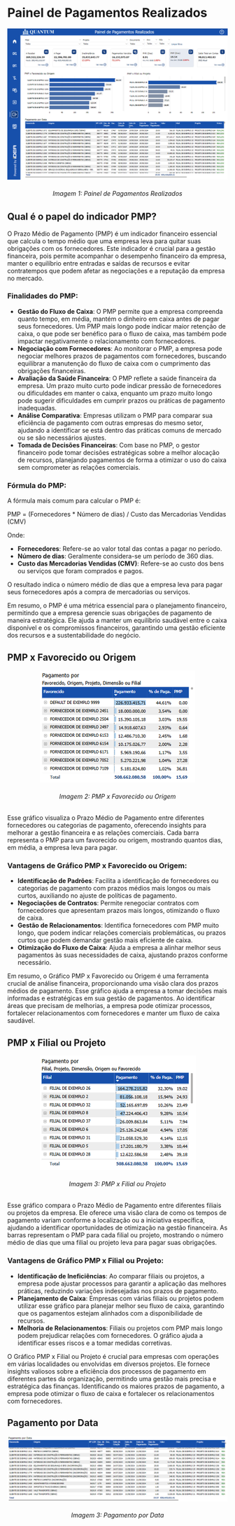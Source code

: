 # Painel de Pagamentos Realizados

<p><div align="center">
  <img src="../../assets/flux_pmp_page1.png" alt="PMP">
  <h6>Imagem 1: Painel de Pagamentos Realizados</h6>
</div></p>

## Qual é o papel do indicador PMP?

O Prazo Médio de Pagamento (PMP) é um indicador financeiro essencial que calcula o tempo médio que uma empresa leva para quitar suas obrigações com os fornecedores. Este indicador é crucial para a gestão financeira, pois permite acompanhar o desempenho financeiro da empresa, manter o equilíbrio entre entradas e saídas de recursos e evitar contratempos que podem afetar as negociações e a reputação da empresa no mercado.

### Finalidades do PMP:

- **Gestão do Fluxo de Caixa**: O PMP permite que a empresa compreenda quanto tempo, em média, mantém o dinheiro em caixa antes de pagar seus fornecedores. Um PMP mais longo pode indicar maior retenção de caixa, o que pode ser benéfico para o fluxo de caixa, mas também pode impactar negativamente o relacionamento com fornecedores.
- **Negociação com Fornecedores**: Ao monitorar o PMP, a empresa pode negociar melhores prazos de pagamentos com fornecedores, buscando equilibrar a manutenção do fluxo de caixa com o cumprimento das obrigações financeiras.
- **Avaliação da Saúde Financeira**: O PMP reflete a saúde financeira da empresa. Um prazo muito curto pode indicar pressão de fornecedores ou dificuldades em manter o caixa, enquanto um prazo muito longo pode sugerir dificuldades em cumprir prazos ou práticas de pagamento inadequadas.
- **Análise Comparativa**: Empresas utilizam o PMP para comparar sua eficiência de pagamento com outras empresas do mesmo setor, ajudando a identificar se está dentro das práticas comuns de mercado ou se são necessários ajustes.
- **Tomada de Decisões Financeiras**: Com base no PMP, o gestor financeiro pode tomar decisões estratégicas sobre a melhor alocação de recursos, planejando pagamentos de forma a otimizar o uso do caixa sem comprometer as relações comerciais.

### Fórmula do PMP:

A fórmula mais comum para calcular o PMP é:

PMP = (Fornecedores * Número de dias) / Custo das Mercadorias Vendidas (CMV)

Onde:

- **Fornecedores**: Refere-se ao valor total das contas a pagar no período.
- **Número de dias**: Geralmente considera-se um período de 360 dias.
- **Custo das Mercadorias Vendidas (CMV)**: Refere-se ao custo dos bens ou serviços que foram comprados e pagos.

O resultado indica o número médio de dias que a empresa leva para pagar seus fornecedores após a compra de mercadorias ou serviços.

Em resumo, o PMP é uma métrica essencial para o planejamento financeiro, permitindo que a empresa gerencie suas obrigações de pagamento de maneira estratégica. Ele ajuda a manter um equilíbrio saudável entre o caixa disponível e os compromissos financeiros, garantindo uma gestão eficiente dos recursos e a sustentabilidade do negócio.

## PMP x Favorecido ou Origem

<p><div align="center">
  <img src="../../assets/flux_pmp_fav.png" alt="PMP Fav">
  <h6>Imagem 2: PMP x Favorecido ou Origem</h6>
</div></p>

Esse gráfico visualiza o Prazo Médio de Pagamento entre diferentes fornecedores ou categorias de pagamento, oferecendo insights para melhorar a gestão financeira e as relações comerciais. Cada barra representa o PMP para um favorecido ou origem, mostrando quantos dias, em média, a empresa leva para pagar.

### Vantagens de Gráfico PMP x Favorecido ou Origem:

- **Identificação de Padrões**: Facilita a identificação de fornecedores ou categorias de pagamento com prazos médios mais longos ou mais curtos, auxiliando no ajuste de políticas de pagamento.
- **Negociações de Contratos**: Permite renegociar contratos com fornecedores que apresentam prazos mais longos, otimizando o fluxo de caixa.
- **Gestão de Relacionamentos**: Identifica fornecedores com PMP muito longo, que podem indicar relações comerciais problemáticas, ou prazos curtos que podem demandar gestão mais eficiente de caixa.
- **Otimização do Fluxo de Caixa**: Ajuda a empresa a alinhar melhor seus pagamentos às suas necessidades de caixa, ajustando prazos conforme necessário.

Em resumo, o Gráfico PMP x Favorecido ou Origem é uma ferramenta crucial de análise financeira, proporcionando uma visão clara dos prazos médios de pagamento. Esse gráfico ajuda a empresa a tomar decisões mais informadas e estratégicas em sua gestão de pagamentos. Ao identificar áreas que precisam de melhorias, a empresa pode otimizar processos, fortalecer relacionamentos com fornecedores e manter um fluxo de caixa saudável.

## PMP x Filial ou Projeto

<p><div align="center">
  <img src="../../assets/flux_pmp_filial.png" alt="PMP Filial">
  <h6>Imagem 3: PMP x Filial ou Projeto</h6>
</div></p>

Esse gráfico compara o Prazo Médio de Pagamento entre diferentes filiais ou projetos da empresa. Ele oferece uma visão clara de como os tempos de pagamento variam conforme a localização ou a iniciativa específica, ajudando a identificar oportunidades de otimização na gestão financeira. As barras representam o PMP para cada filial ou projeto, mostrando o número médio de dias que uma filial ou projeto leva para pagar suas obrigações.

### Vantagens de Gráfico PMP x Filial ou Projeto:

- **Identificação de Ineficiências**: Ao comparar filiais ou projetos, a empresa pode ajustar processos para garantir a aplicação das melhores práticas, reduzindo variações indesejadas nos prazos de pagamento.
- **Planejamento de Caixa**: Empresas com várias filiais ou projetos podem utilizar esse gráfico para planejar melhor seu fluxo de caixa, garantindo que os pagamentos estejam alinhados com a disponibilidade de recursos.
- **Melhoria de Relacionamentos**: Filiais ou projetos com PMP mais longo podem prejudicar relações com fornecedores. O gráfico ajuda a identificar esses riscos e a tomar medidas corretivas.

O Gráfico PMP x Filial ou Projeto é crucial para empresas com operações em várias localidades ou envolvidas em diversos projetos. Ele fornece insights valiosos sobre a eficiência dos processos de pagamento em diferentes partes da organização, permitindo uma gestão mais precisa e estratégica das finanças. Identificando os maiores prazos de pagamento, a empresa pode otimizar o fluxo de caixa e fortalecer os relacionamentos com fornecedores.

## Pagamento por Data

<p><div align="center">
  <img src="../../assets/flux_pmp_tabela.png" alt="PMP Tabela">
  <h6>Imagem 3: Pagamento por Data</h6>
</div></p>
